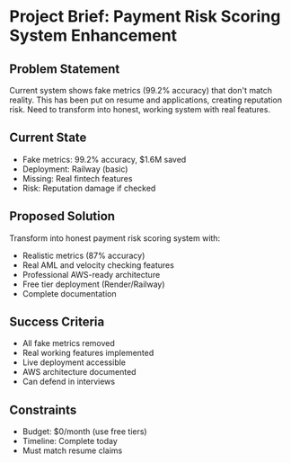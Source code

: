 # Project Brief: Payment Risk Scoring System Enhancement

## Problem Statement
Current system shows fake metrics (99.2% accuracy) that don't match reality. This has been put on resume and applications, creating reputation risk. Need to transform into honest, working system with real features.

## Current State
- Fake metrics: 99.2% accuracy, $1.6M saved
- Deployment: Railway (basic)
- Missing: Real fintech features
- Risk: Reputation damage if checked

## Proposed Solution
Transform into honest payment risk scoring system with:
- Realistic metrics (87% accuracy)
- Real AML and velocity checking features
- Professional AWS-ready architecture
- Free tier deployment (Render/Railway)
- Complete documentation

## Success Criteria
- All fake metrics removed
- Real working features implemented
- Live deployment accessible
- AWS architecture documented
- Can defend in interviews

## Constraints
- Budget: $0/month (use free tiers)
- Timeline: Complete today
- Must match resume claims
